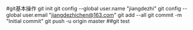 ﻿#git基本操作
git init
git config --global user.name "jiangdezhi"
git config --global user.email "jiangdezhichen@163.com"
git add --all
git commit -m "Initial commit"
git push -u origin master
##git test